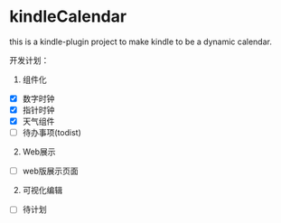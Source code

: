 # kindleCalendar
this is a kindle-plugin project to make kindle to be a dynamic calendar.

开发计划：
1. 组件化
- [x] 数字时钟
- [x] 指针时钟
- [x] 天气组件
- [ ] 待办事项(todist)

2. Web展示
- [ ] web版展示页面

2. 可视化编辑
- [ ] 待计划
